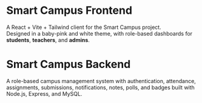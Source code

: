 # Smart Campus Frontend

A React + Vite + Tailwind client for the Smart Campus project.  
Designed in a baby-pink and white theme, with role-based dashboards for **students**, **teachers**, and **admins**.


# Smart Campus Backend

A role-based campus management system with authentication, attendance, assignments, submissions, notifications, notes, polls, and badges built with Node.js, Express, and MySQL.




